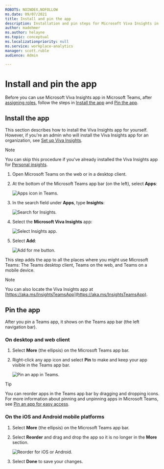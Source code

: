 ```yaml
---
ROBOTS: NOINDEX,NOFOLLOW
ms.date: 09/07/2021
title: Install and pin the app
description: Installation and pin steps for Microsoft Viva Insights in Microsoft Teams
author: madehmer
ms.author: helayne
ms.topic: conceptual
ms.localizationpriority: null 
ms.service: workplace-analytics
manager: scott.ruble
audience: Admin

---
```

# Install and pin the app

Before you can use Microsoft Viva Insights app in Microsoft Teams, after [assigning roles](assign-roles.md), follow the steps in [Install the app](#install-the-app) and [Pin the app](#pin-the-app).

## Install the app  

This section describes how to install the Viva Insights app for yourself. However, if you're an admin who will install the Viva Insights app for an organization, see [Set up Viva Insights](setup.md).  

>[!Note]
>You can skip this procedure if you've already installed the Viva Insights app for [Personal insights](intro.md#personal-insights).

1. Open Microsoft Teams on the web or in a desktop client.

2. At the bottom of the Microsoft Teams app bar (on the left), select **Apps**:

   ![Apps icon in Teams.](./images/teams-apps.png)

3. In the search field under **Apps**, type **Insights**:

   ![Search for Insights.](./images/apps-search-insights.png)

4. Select the **Microsoft Viva Insights** app:

   ![Select Insights app.](./images/select-insights-app-teams.png)

5. Select **Add**:

   ![Add for me button.](./images/add-for-me.png)

This step adds the app to all the places where you might use Microsoft Teams: The Teams desktop client, Teams on the web, and Teams on a mobile device.

>[!Note]
>You can also locate the Viva Insights app at [https://aka.ms/InsightsTeamsApp](https://aka.ms/InsightsTeamsApp).

## Pin the app

After you pin a Teams app, it shows on the Teams app bar (the left navigation bar).

### On desktop and web client

1. Select **More** (the ellipsis) on the Microsoft Teams app bar.  
2. Right-click any app icon and select **Pin** to make and keep your app visible in the Teams app bar.

   ![Pin an app in Teams.](./images/pin-an-app-in-teams.png)

>[!Tip]
>You can reorder apps in the Teams app bar by dragging and dropping icons. For more information about pinning and unpinning apps in Microsoft Teams, see [Pin an app for easy access](https://support.microsoft.com/office/pin-an-app-for-easy-access-3045fd44-6604-4ba7-8ecc-1c0d525e89ec).

### On the iOS and Android mobile platforms

1. Select **More** (the ellipsis) on the Microsoft Teams app bar.  
2. Select **Reorder** and drag and drop the app so it is no longer in the **More** section.

   ![Reorder for iOS or Android.](./images/ios-android.png)

3. Select **Done** to save your changes.

